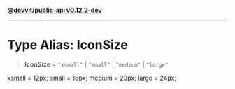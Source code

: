 [**@devvit/public-api v0.12.2-dev**](../../../../../../README.md)

---

# Type Alias: IconSize

> **IconSize** = `"xsmall"` \| `"small"` \| `"medium"` \| `"large"`

xsmall = 12px;
small = 16px;
medium = 20px;
large = 24px;
